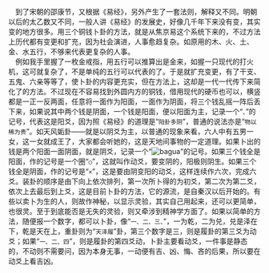 &emsp;到了宋朝的邵康节，又根据《易经》，另外产生了一套法则，解释又不同。明朝以后的太乙数又不同，一般人讲《易经》的发展史，好像几千年下来没有变，其实变的地方很多。用三个铜钱卜卦的方法，就是从焦京易这个系统下来的，不过方法上历代都有变更和扩充，因为社会演进，人事愈趋复杂。如原用的木、火、土、金、水五行，不够来代表更复杂的人事。<br>&emsp;例如我手里握了一枚金戒指，用五行可以推算出是金来，如握一只现代的打火机，这可就复杂了，不是单纯的五行可以代表的了。于是就扩充变更，有了干支、五鬼、六亲等等了，使卜卦的内容更充实，但在方法上，这却是一代一代传下来简化了的方法。不过现在不容易找到外圆内方的铜钱，借用现代的硬币也可以，横竖都是一正一反两面，任意将一面作为阳面，一面作为阴面，将三个钱乱摇一阵后丢下来，如果说其中两个钱是阴面，一个钱是阳面，便以阳面为主，记录一个“``、``”的记号，代表这是阳爻，因为照《易经》的道理是“``阳卦多阴``”，普通的说法亦是“``物以稀为贵``”。如天风姤卦——就是以阴爻为主，以普通的现象来看，六人中有五男一女，这一女就成王了，大家都会听她的，这是天地间事物的一定道理。如果卜出的钱是两个阳面一面阴面，就是阴爻，记录一个“![bagua](http://cors.zme.ink/http://www.quanxue.cn/CT_NanHuaiJin/YiJing/dot4.bmp)”的记号。如果三个钱全是阳面，作的记号是一个圈“``○``”，这就叫作动爻，要变阴的，阳极则阴生。如果三个钱全是阴面，作的记号是“``×``”，这是要由阴变阳的动爻，这样连续作六次，完成六爻。装卦的顺序是由下向上依次排列，第一次所卜得的为初爻，第二次为第二爻，依次上去最后到上爻，这是目前卜卦的方法，它的源流，是自秦汉以后开始的。有些以卖卜为生的人，则故作神秘，以显示灵验，其实自己用起来，还可以更简单，也很灵。至于到底能否是无失的灵验，则又牵涉到精神学方面了。如果以简单的方法，随便报一个数字，都可以卜卦，像“``一、二、三、``”，一为乾，二为兑，兑是泽在下，乾是天在上，重卦则为“``天泽履``”卦，第三个数字是三，则是履卦的第三爻为动爻；如果“``一、二、四``”，则是履卦的第四爻动，卜卦主要看动爻，一件事是静态的，不动则不需要问，因为本身无事，一动便有吉、凶、悔、吝的后果，所以要在动爻上看吉凶。<br>